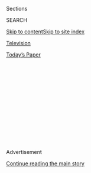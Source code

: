<div id="app">

<div>

<div>

<div>

<div class="NYTAppHideMasthead css-1q2w90k e1suatyy0">

<div class="section css-ui9rw0 e1suatyy2">

<div class="css-eph4ug er09x8g0">

<div class="css-6n7j50">

</div>

<span class="css-1dv1kvn">Sections</span>

<div class="css-10488qs">

<span class="css-1dv1kvn">SEARCH</span>

</div>

[Skip to content](#site-content)[Skip to site index](#site-index)

</div>

<div id="masthead-section-label" class="css-1wr3we4 eaxe0e00">

[Television](https://www.nytimes.com/section/arts/television)

</div>

<div class="css-10698na e1huz5gh0">

</div>

</div>

<div id="masthead-bar-one" class="section hasLinks css-15hmgas e1csuq9d3">

<div class="css-uqyvli e1csuq9d0">

</div>

<div class="css-1uqjmks e1csuq9d1">

</div>

<div class="css-9e9ivx">

[](https://myaccount.nytimes.com/auth/login?response_type=cookie&client_id=vi)

</div>

<div class="css-1bvtpon e1csuq9d2">

[Today’s Paper](https://www.nytimes.com/section/todayspaper)

</div>

</div>

</div>

</div>

<div data-aria-hidden="false">

<div id="site-content" role="main">

<div>

<div class="css-1aor85t" style="opacity:0.000000001;z-index:-1;visibility:hidden">

<div class="css-1hqnpie">

<div class="css-epjblv">

<span class="css-17xtcya">[Television](/section/arts/television)</span><span class="css-x15j1o">|</span><span class="css-fwqvlz">Review:
‘American Horror Story: Hotel,’ as Depraved as Ever</span>

</div>

<div class="css-k008qs">

<div class="css-1iwv8en">

<span class="css-18z7m18"></span>

<div>

</div>

</div>

<span class="css-1n6z4y">https://nyti.ms/1j5hrNi</span>

<div class="css-1705lsu">

<div class="css-4xjgmj">

<div class="css-4skfbu" role="toolbar" data-aria-label="Social Media Share buttons, Save button, and Comments Panel with current comment count" data-testid="share-tools">

  - 
  - 
  - 
  - 
    
    <div class="css-6n7j50">
    
    </div>

  - 

</div>

</div>

</div>

</div>

</div>

</div>

<div id="NYT_TOP_BANNER_REGION" class="css-13pd83m">

</div>

<div id="top-wrapper" class="css-1sy8kpn">

<div id="top-slug" class="css-l9onyx">

Advertisement

</div>

[Continue reading the main story](#after-top)

<div class="ad top-wrapper" style="text-align:center;height:100%;display:block;min-height:250px">

<div id="top" class="place-ad" data-position="top" data-size-key="top">

</div>

</div>

<div id="after-top">

</div>

</div>

<div id="sponsor-wrapper" class="css-1hyfx7x">

<div id="sponsor-slug" class="css-19vbshk">

Supported by

</div>

[Continue reading the main story](#after-sponsor)

<div id="sponsor" class="ad sponsor-wrapper" style="text-align:center;height:100%;display:block">

</div>

<div id="after-sponsor">

</div>

</div>

<div class="css-1vkm6nb ehdk2mb0">

# Review: ‘American Horror Story: Hotel,’ as Depraved as Ever

</div>

<div class="css-79elbk" data-testid="photoviewer-wrapper">

<div class="css-z3e15g" data-testid="photoviewer-wrapper-hidden">

</div>

<div class="css-1a48zt4 ehw59r15" data-testid="photoviewer-children">

![<span class="css-16f3y1r e13ogyst0" data-aria-hidden="true">Kathy
Bates as a desk clerk in “American Horror Story:
Hotel.”</span><span class="css-cnj6d5 e1z0qqy90" itemprop="copyrightHolder"><span class="css-1ly73wi e1tej78p0">Credit...</span><span><span>Suzanne
Tenner/FX</span></span></span>](https://static01.nyt.com/images/2015/10/07/arts/07HORROR/07HORROR-articleLarge.jpg?quality=75&auto=webp&disable=upscale)

</div>

</div>

<div class="css-xt80pu e12qa4dv0">

<div class="css-18e8msd">

<div class="css-vp77d3 epjyd6m0">

<div class="css-1baulvz">

By [<span class="css-1baulvz last-byline" itemprop="name">Mike
Hale</span>](http://www.nytimes.com/by/mike-hale)

</div>

</div>

  - Oct. 6, 2015

  - 
    
    <div class="css-4xjgmj">
    
    <div class="css-d8bdto" role="toolbar" data-aria-label="Social Media Share buttons, Save button, and Comments Panel with current comment count" data-testid="share-tools">
    
      - 
      - 
      - 
      - 
        
        <div class="css-6n7j50">
        
        </div>
    
      - 
    
    </div>
    
    </div>

</div>

</div>

<div class="section meteredContent css-1r7ky0e" name="articleBody" itemprop="articleBody">

<div class="css-1fanzo5 StoryBodyCompanionColumn">

<div class="css-53u6y8">

Another year, another “American Horror Story,” this one [subtitled
“Hotel”](http://www.fxnetworks.com/shows/american-horror-story/episodes)
and set in a production designer’s dream of a Deco-era downtown Los
Angeles lodging that has survived into the present day.

In the show’s 90-minute fifth-season premiere (Wednesday night on FX), a
pair of leggy, blond European tourists are dropped off at the Hotel
Cortez and check in despite the mustiness, the mysterious moans and the
frightening presence of Kathy Bates behind the front desk. We can buy
that; it’s what European tourists do in horror shows. But checking in
after they’re told there’s no Wi-Fi? What self-respecting young Swede
does that?

There’s a jokey, parodic feeling to that opening sequence that carries
through the rest of the premiere and signifies a small but distinct
change in mood from the earlier seasons of this Ryan Murphy and Brad
Falchuk Grand Guignol anthology series. The show has always been all on
the surface — paper-thin in terms of ideas and drama but drenched in
creepy atmosphere and peekaboo depravity. “Hotel” keeps the depravity
but, for now, appears to have dropped the voluptuous melodrama of the
[“Freak
Show”](http://www.nytimes.com/2014/10/08/arts/television/american-horror-story-freak-show-begins-wednesday.html)
and “Coven” seasons. It seems to be going more for burlesque than for
sincere, if over-the-top, homage.

“Hotel” possesses the usual “American Horror Story” framework
(noticeable but not very important), in which a band of lost souls is
trapped together — in a haunted house, a witches’ coven, a traveling
carnival.

</div>

</div>

<div class="css-1fanzo5 StoryBodyCompanionColumn">

<div class="css-53u6y8">

In the new season the action takes place on an elaborate set, created by
the production designer Mark Worthington, that recalls the Overlook in
[“The Shining”](https://www.youtube.com/watch?v=5Cb3ik6zP2I) — as well
as some actual Los Angeles hotels like the Cecil and the Hollywood
Roosevelt — but also invokes movie-palace lobbies and the opulent spaces
of department stores or cruise ships from old Hollywood movies.

<div class="css-79elbk" data-testid="photoviewer-wrapper">

<div class="css-z3e15g" data-testid="photoviewer-wrapper-hidden">

</div>

<div class="css-1a48zt4 ehw59r15" data-testid="photoviewer-children">

<div class="css-zgakxe erfvjey0">

<span class="css-1ly73wi e1tej78p0">Image</span>

<div class="css-zjzyr8">

<div data-testid="lazyimage-container" style="height:358.9555555555556px">

</div>

</div>

</div>

<span class="css-16f3y1r e13ogyst0" data-aria-hidden="true">Lady Gaga
checks in for the new season of "American Horror Story" on
Wednesday.</span><span class="css-cnj6d5 e1z0qqy90" itemprop="copyrightHolder"><span class="css-1ly73wi e1tej78p0">Credit...</span><span>Suzanne
Tenner/FX</span></span>

</div>

</div>

That set is easily the most interesting thing about the show so far.
Within it, the usual sorts of things soon begin to happen — a man nailed
to a headboard (that’s how he’s listed in the credits), a blood-soaked
orgy, a rape with a drill-bit dildo. The phantasmagoric accouterments
include Lady Gaga, the most notable addition to the cast, who appears
halfway through the episode as a Joan Crawford-like predator called the
Countess.

“American Horror Story” has always depended on its performers to give
some flesh and feeling to its spindly armature of high design and
old-movie pastiche, and “Hotel” suffers from the absence of Jessica
Lange, who has left the series, and Lily Rabe, who is scheduled to
appear in only a couple of episodes. In Ms. Lange’s absence, the role of
malevolent den mother appears to have gone to Lady Gaga, and that’s a
pretty steep drop-off.

Other members of the “Horror Story” repertory company return and
continue to do amusing work, however. The invaluable Denis O’Hare plays
a bald cross-dresser named Liz Taylor with his typical deadpan
sang-froid, despite earrings the size of small crustaceans and 10-inch
platform heels. Sarah Paulson once again has the “serious” role, this
time as a drug addict with a leopard coat and a big head of Elsa
Lanchester hair.

</div>

</div>

<div class="css-1fanzo5 StoryBodyCompanionColumn">

<div class="css-53u6y8">

The story they inhabit this time around barely comes into focus in the
first episode, which plays like a series of vignettes with only the
loosest of connections. People die in the Cortez in horrible ways, for
reasons that don’t promise to be very interesting but which will be
investigated by a detective (Wes Bentley) who has a personal connection
to the hotel. At the same time, a developer played by Cheyenne Jackson,
another addition to the cast, threatens to buy the place and gentrify
it, providing an existential threat to the resident psychos and demons.

Mr. Murphy directed the premiere, mixing a lot of Stanley Kubrick (not
just “The Shining” but also “2001”) with touches of [David
Fincher](https://www.youtube.com/watch?v=znmZoVkCjpI) and [David
Lynch](https://www.youtube.com/watch?v=KzdNrWmAV0E), while keeping the
camera moving restlessly around the elaborate, claustrophobic set. You
won’t see more dolly shots, crane shots and gratuitous uses of a
fish-eye lens in any other television episode this year.

Whether he and Mr. Falchuk will concoct a narrative — or at least an
atmosphere — entertaining enough to keep us watching through 13 episodes
remains to be seen. It was unusual, for an FX show, that only one
episode of “Hotel” was made available for review, and less than a week
before the premiere. With “Horror Story” and “Scream Queens” on the air
and the new “American Crime Story” in production, perhaps they’re
getting a little overextended. There’s only so much genre reinvention
that two men can do.

</div>

</div>

</div>

<div>

</div>

<div>

</div>

<div>

</div>

<div>

<div id="bottom-wrapper" class="css-1ede5it">

<div id="bottom-slug" class="css-l9onyx">

Advertisement

</div>

[Continue reading the main story](#after-bottom)

<div id="bottom" class="ad bottom-wrapper" style="text-align:center;height:100%;display:block;min-height:90px">

</div>

<div id="after-bottom">

</div>

</div>

</div>

</div>

</div>

## Site Index

<div>

</div>

## Site Information Navigation

  - [© <span>2020</span> <span>The New York Times
    Company</span>](https://help.nytimes.com/hc/en-us/articles/115014792127-Copyright-notice)

<!-- end list -->

  - [NYTCo](https://www.nytco.com/)
  - [Contact
    Us](https://help.nytimes.com/hc/en-us/articles/115015385887-Contact-Us)
  - [Work with us](https://www.nytco.com/careers/)
  - [Advertise](https://nytmediakit.com/)
  - [T Brand Studio](http://www.tbrandstudio.com/)
  - [Your Ad
    Choices](https://www.nytimes.com/privacy/cookie-policy#how-do-i-manage-trackers)
  - [Privacy](https://www.nytimes.com/privacy)
  - [Terms of
    Service](https://help.nytimes.com/hc/en-us/articles/115014893428-Terms-of-service)
  - [Terms of
    Sale](https://help.nytimes.com/hc/en-us/articles/115014893968-Terms-of-sale)
  - [Site Map](https://spiderbites.nytimes.com)
  - [Help](https://help.nytimes.com/hc/en-us)
  - [Subscriptions](https://www.nytimes.com/subscription?campaignId=37WXW)

</div>

</div>

</div>

</div>
